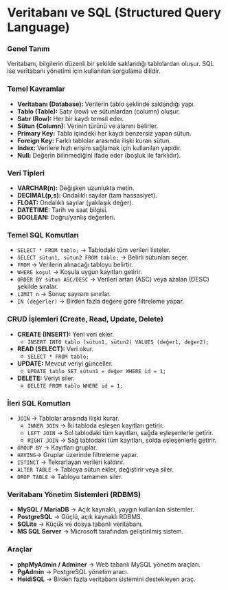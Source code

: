 # Veritabanı ve SQL (Structured Query Language)

### Genel Tanım
Veritabanı, bilgilerin düzenli bir şekilde saklandığı tablolardan oluşur. SQL ise veritabanı yönetimi için kullanılan sorgulama dilidir.

### Temel Kavramlar
- **Veritabanı (Database):** Verilerin tablo şeklinde saklandığı yapı.
- **Tablo (Table):** Satır (row) ve sütunlardan (column) oluşur.
- **Satır (Row):** Her bir kaydı temsil eder.
- **Sütun (Column):** Verinin türünü ve alanını belirler.
- **Primary Key:** Tablo içindeki her kaydı benzersiz yapan sütun.
- **Foreign Key:** Farklı tablolar arasında ilişki kuran sütun.
- **Index:** Verilere hızlı erişim sağlamak için kullanılan yapıdır.
- **Null:** Değerin bilinmediğini ifade eder (boşluk ile farklıdır).

### Veri Tipleri
- **VARCHAR(n):** Değişken uzunlukta metin.
- **DECIMAL(p,s):** Ondalıklı sayılar (tam hassasiyet).
- **FLOAT:** Ondalıklı sayılar (yaklaşık değer).
- **DATETIME:** Tarih ve saat bilgisi.
- **BOOLEAN:** Doğru/yanlış değerleri.

### Temel SQL Komutları
- `SELECT * FROM tablo;` → Tablodaki tüm verileri listeler.
- `SELECT sütun1, sütun2 FROM tablo;` → Belirli sütunları seçer.
- `FROM` → Verilerin alınacağı tabloyu belirtir.
- `WHERE koşul` → Koşula uygun kayıtları getirir.
- `ORDER BY sütun ASC/DESC` → Verileri artan (ASC) veya azalan (DESC) şekilde sıralar.
- `LIMIT n` → Sonuç sayısını sınırlar.
- `IN (değerler)` → Birden fazla değere göre filtreleme yapar.

### CRUD İşlemleri (Create, Read, Update, Delete)
- **CREATE (INSERT):** Yeni veri ekler.
    - `INSERT INTO tablo (sütun1, sütun2) VALUES (değer1, değer2);`
- **READ (SELECT):** Veri okur.
    - `SELECT * FROM tablo;`
- **UPDATE:** Mevcut veriyi günceller.
    - `UPDATE tablo SET sütun1 = değer WHERE id = 1;`
- **DELETE:** Veriyi siler.
    - `DELETE FROM tablo WHERE id = 1;`

### İleri SQL Komutları
- `JOIN` → Tablolar arasında ilişki kurar.
    - `INNER JOIN` → İki tabloda eşleşen kayıtları getirir.
    - `LEFT JOIN` → Sol tablodaki tüm kayıtları, sağda eşleşenlerle getirir.
    - `RIGHT JOIN` → Sağ tablodaki tüm kayıtları, solda eşleşenlerle getirir.
- `GROUP BY` → Kayıtları gruplar.
- `HAVING`→ Gruplar üzerinde filtreleme yapar.
- `ISTINCT` → Tekrarlayan verileri kaldırır.
- `ALTER TABLE` → Tabloya sütun ekler, değiştirir veya siler.
- `DROP TABLE` → Tabloyu tamamen siler.

### Veritabanı Yönetim Sistemleri (RDBMS)
- **MySQL / MariaDB** → Açık kaynaklı, yaygın kullanılan sistemler.
- **PostgreSQL** → Güçlü, açık kaynaklı RDBMS.
- **SQLite** → Küçük ve dosya tabanlı veritabanı.
- **MS SQL Server** → Microsoft tarafından geliştirilmiş sistem.

### Araçlar
- **phpMyAdmin / Adminer** → Web tabanlı MySQL yönetim araçları.
- **PgAdmin** → PostgreSQL yönetim aracı.
- **HeidiSQL** → Birden fazla veritabanı sistemini destekleyen araç.